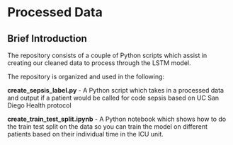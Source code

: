 # Processed Data

## Brief Introduction
The repository consists of a couple of Python scripts which assist in creating our cleaned data to process through the LSTM model.

The repository is organized and used in the following:

**create_sepsis_label.py** - A Python script which takes in a processed data and output if a patient would be called for code sepsis based on UC San Diego Health protocol

**create_train_test_split.ipynb** - A Python notebook which shows how to do the train test split on the data so you can train the model on different patients based on their individual time in the ICU unit. 
